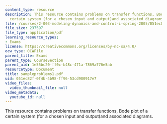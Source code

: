 ```yaml
---
content_type: resource
description: This resource contains problems on transfer functions, Bode plot of a
  certain system (for a chosen input and output)and associated diagrams.
file: /courses/2-003-modeling-dynamics-and-control-i-spring-2005/051ec82f0f4b4b98ff9653cd980917e7_sampleproblems1.pdf
file_size: 237597
file_type: application/pdf
learning_resource_types:
- Exams
license: https://creativecommons.org/licenses/by-nc-sa/4.0/
ocw_type: OCWFile
parent_title: Exams
parent_type: CourseSection
parent_uid: 1e55bc20-ff0c-b48c-471a-7869a776e5ab
resourcetype: Document
title: sampleproblems1.pdf
uid: 051ec82f-0f4b-4b98-ff96-53cd980917e7
video_files:
  video_thumbnail_file: null
video_metadata:
  youtube_id: null
---
```

This resource contains problems on transfer functions, Bode plot of a certain system (for a chosen input and output)and associated diagrams.